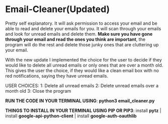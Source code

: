 # Email-Cleaner(Updated)
Pretty self explanatory. It will ask permission to access your email and be able to read and delete your emails for you. It will scan through your emails and look for unread emails and delete them. **Make sure you have gone through your email and read the ones you think are important**, the program will do the rest and delete those junky ones that are cluttering up your email.

With the new update I implemented the choice for the user to decide if they would like to delete all unread emails or only ones that are over a month old. This gives the user the choice, if they would like a clean email box with no red notifications, saying they have unread emails. 

USER CHOICES:
1: Delete all unread emails
2: Delete unread emails over a month old
3: Close the program

**RUN THE CODE IN YOUR TERMINAL USING**:
  **python3 email_cleaner.py**

**THINGS TO INSTALL IN YOUR TERMINAL USING PIP OR PIP3**:
  install **pytz** |
  install **google-api-python-client** |
  install **google-auth-oauthlib**
